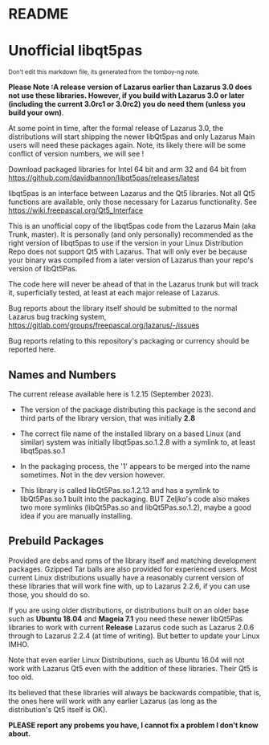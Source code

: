README
===========



**Unofficial libqt5pas**
========


<sub>Don't edit this markdown file, its generated from the tomboy-ng note.</sub>



**Please Note :A release version of Lazarus earlier than Lazarus 3.0 does not use these libraries. However, if you build with Lazarus 3.0 or later (including the current 3.0rc1 or 3.0rc2) you do need them (unless you build your own)**.



At some point in time, after the formal release of Lazarus 3.0, the distributions will start shipping the newer libQt5pas and only Lazarus Main users will need these packages again. Note, its likely there will be some conflict of version numbers, we will see !



Download packaged libraries for Intel 64 bit and arm 32 and 64 bit  from https://github.com/davidbannon/libqt5pas/releases/latest



libqt5pas is an interface between Lazarus and the Qt5 libraries.  Not all Qt5 functions are available, only those necessary for Lazarus functionality. See https://wiki.freepascal.org/Qt5_Interface

This is an unofficial copy of the libqt5pas code from the Lazarus Main (aka Trunk, master). It is personally (and only personally) recommended as the right version of libqt5pas to use if the version in your Linux Distribution Repo does not support Qt5 with Lazarus. That will only ever be because your binary was compiled from a later version of Lazarus than your repo's version of libQt5Pas.



The code here will never be ahead of that in the Lazarus trunk but will track it, superficially tested, at least at each major release of Lazarus.



Bug reports about the library itself should be submitted to the normal Lazarus bug tracking system, https://gitlab.com/groups/freepascal.org/lazarus/-/issues

Bug reports relating to this repository's packaging or currency should be reported here.



**Names and Numbers**
--------


The current release available here is 1.2.15 (September 2023).



* The version of the package distributing this package is the second and third parts of the library version, that was initially **2.8**

* The correct file name of the installed library on a based Linux (and similar) system was initially  libqt5pas.so.1.2.8 with a symlink to, at least libqt5pas.so.1

* In the packaging process, the '1' appears to be merged into the name sometimes. Not in the dev version however.

* This library is called libQt5Pas.so.1.2.13 and has a symlink to libQt5Pas.so.1 built into the packaging. BUT Zeljko's code also makes two more symlinks (libQt5Pas.so and libQt5Pas.so.1.2), maybe a good idea if you are manually installing.



**Prebuild Packages**
--------


Provided are debs and rpms of the library itself and matching development packages.  Gzipped Tar balls are also provided for experienced users. Most current Linux distributions usually have a reasonably current version of these libraries that will work fine with, up to Lazarus 2.2.6, if you can use those, you should do so.

If you are using older distributions, or distributions built on an older base such as **Ubuntu 18.04** and **Mageia 7.1** you need these newer libQt5Pas libraries to work with current **Release** Lazarus code such as Lazarus 2.0.6 through to Lazarus 2.2.4 (at time of writing). But better to update your Linux IMHO.



Note that even earlier Linux Distributions, such as Ubuntu 16.04 will not work with Lazarus Qt5 even with the addition of these libraries. Their Qt5 is too old.



Its believed that these libraries will always be backwards compatible, that is, the ones here will work with any earlier Lazarus (as long as the distribution's Qt5 itself is OK).



**PLEASE report any probems you have, I cannot fix a problem I don't know about.**


